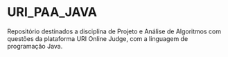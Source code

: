 # URI_PAA_JAVA
Repositório destinados a disciplina de Projeto e Análise de Algoritmos com questões da plataforma URI Online Judge, com a linguagem de programação Java.
